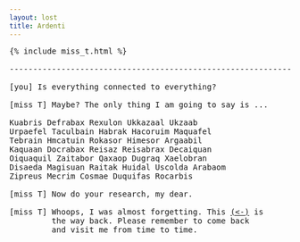 ```yaml
---
layout: lost
title: Ardenti
---
```

<pre>
{% include miss_t.html %}

-------------------------------------------------------------------

[you] Is everything connected to everything?                       

[miss T] Maybe? The only thing I am going to say is ...            

Kuabris Defrabax Rexulon Ukkazaal Ukzaab
Urpaefel Taculbain Habrak Hacoruim Maquafel
Tebrain Hmcatuin Rokasor Himesor Argaabil
Kaquaan Docrabax Reisaz Reisabrax Decaiquan
Oiquaquil Zaitabor Qaxaop Dugraq Xaelobran
Disaeda Magisuan Raitak Huidal Uscolda Arabaom
Zipreus Mecrim Cosmae Duquifas Rocarbis

[miss T] Now do your research, my dear.                            

[miss T] Whoops, I was almost forgetting. This <a href="/index.html">(<-)</a> is              
         the way back. Please remember to come back                 
         and visit me from time to time.                            
